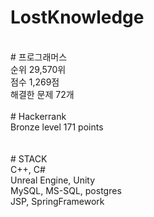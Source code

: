 # LostKnowledge
<br>
# 프로그래머스 <br>
순위 29,570위 <br>
점수 1,269점 <br>
해결한 문제 72개 <br>
<br>
# Hackerrank <br>
Bronze level
171 points <br>
<br>
<br>
# STACK <br>
C++, C# <br>
Unreal Engine, Unity <br>
MySQL, MS-SQL, postgres <br>
JSP, SpringFramework
